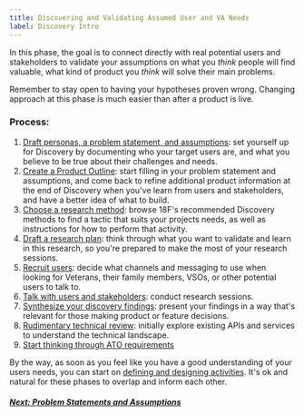 ```yaml
---
title: Discovering and Validating Assumed User and VA Needs
label: Discovery Intro
---
```

In this phase, the goal is to connect directly with real potential users and stakeholders to validate your assumptions on what you *think* people will find valuable, what kind of product you *think* will solve their main problems.

Remember to stay open to having your hypotheses proven wrong. Changing approach at this phase is much easier than after a product is live.

### Process:
1. [Draft personas, a problem statement, and assumptions](./problem-statements-and-assumptions): set yourself up for Discovery by documenting who your target users are, and what you believe to be true about their challenges and needs.
1. [Create a Product Outline](./product-outline): start filling in your problem statement and assumptions, and come back to refine additional product information at the end of Discovery when you've learn from users and stakeholders, and have a better idea of what to build.
1. <a href='https://methods.18f.gov/discover/' target="blank">Choose a research method</a>: browse 18F's recommended Discovery methods to find a tactic that suits your projects needs, as well as instructions for how to perform that activity.
1. [Draft a research plan](./draft-research-plan): think through what you want to validate and learn in this research, so you're prepared to make the most of your research sessions.
1. [Recruit users](./recruit-users): decide what channels and messaging to use when looking for Veterans, their family members, VSOs, or other potential users to talk to.
1. [Talk with users and stakeholders](./talk-with-users-and-stakeholders): conduct research sessions.
1. [Synthesize your discovery findings](./synthesize-your-findings): present your findings in a way that's relevant for those making product or feature decisions.
1. [Rudimentary technical review](./rudimentary-technical-review/): initially explore existing APIs and services to understand the technical landscape.
1. [Start thinking through ATO requirements](../deploy-your-app/ato)

By the way, as soon as you feel like you have a good understanding of your users needs, you can start on [defining and designing activities](../design-and-define/design-and-define-intro). It's ok and natural for these phases to overlap and inform each other.

<!-- Next Button -->
<a href='./problem-statements-and-assumptions'><div class="next-button"><h5 class="next-text">Next: Problem Statements and Assumptions</h5></div></a>


<!-- Team Composition (step3) and Product Charter (step4) are omitted for now because they have no content-->
<!-- 1. [Document your team composition](./team-composition): define your team composition and roles to ensure you have the appropriate implementation and validation resources.
1. [Create a Product Charter](./product-charter): make sure your general solution approach is agreed upon by all stakeholders -- without going to deep into solution detail, since that will be further defined after Discovery. -->
